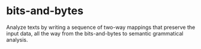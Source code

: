 # bits-and-bytes
Analyze texts by writing a sequence of two-way mappings that preserve the input data, all the way from the bits-and-bytes to semantic grammatical analysis.
